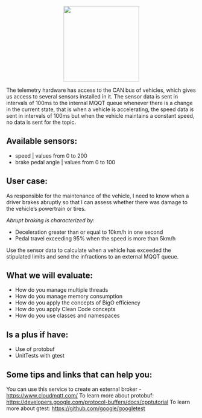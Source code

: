 <p align="center">
<img width="200" height="200" src="https://user-images.githubusercontent.com/28677872/65840937-d8e08080-e2f4-11e9-8ae3-116fc96ce689.png">
</p>

The telemetry hardware has access to the CAN bus of vehicles, which gives us access to several sensors installed in it.
The sensor data is sent in intervals of 100ms to the internal MQQT queue whenever there is a change in the current state, that is when a vehicle is accelerating, the speed data is sent in intervals of 100ms but when the vehicle maintains a constant speed, no data is sent for the topic.

## Available sensors:
- speed | values from 0 to 200
- brake pedal angle | values from 0 to 100

## User case:
As responsible for the maintenance of the vehicle,
I need to know when a driver brakes abruptly
so that I can assess whether there was damage to the vehicle’s powertrain or tires.

*Abrupt braking is characterized by:*
- Deceleration greater than or equal to 10km/h in one second
- Pedal travel exceeding 95% when the speed is more than 5km/h

Use the sensor data to calculate when a vehicle has exceeded the stipulated limits and send the infractions to an external MQQT queue.

## What we will evaluate:
* How do you manage multiple threads
* How do you manage memory consumption
* How do you apply the concepts of BigO efficiency
* How do you apply Clean Code concepts
* How do you use classes and namespaces

## Is a plus if have:
* Use of protobuf
* UnitTests with gtest

## Some tips and links that can help you:
 You can use this service to create an external broker - https://www.cloudmqtt.com/
 To learn more about protobuf: https://developers.google.com/protocol-buffers/docs/cpptutorial
 To learn more about gtest: https://github.com/google/googletest
